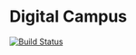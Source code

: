 Digital Campus
==============

[![Build Status](https://travis-ci.org/novaroma/digitalcampus.png?branch=development)](https://travis-ci.org/novaroma/digitalcampus)
